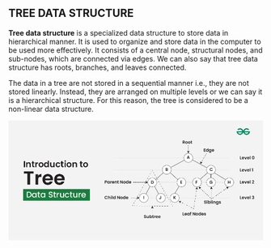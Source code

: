 ## TREE DATA STRUCTURE

**Tree data structure**  is a specialized data structure to store data in hierarchical manner. It is used to organize and store data in the computer to be used more effectively. It consists of a central node, structural nodes, and sub-nodes, which are connected via edges. We can also say that tree data structure has roots, branches, and leaves connected.

The data in a tree are not stored in a sequential manner i.e., they are not stored linearly. Instead, they are arranged on multiple levels or we can say it is a hierarchical structure. For this reason, the tree is considered to be a non-linear data structure.

![Time Complexity](images/Introduction-to-tree-.webp)
